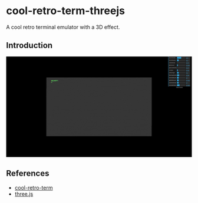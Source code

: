 # cool-retro-term-threejs

A cool retro terminal emulator with a 3D effect.

## Introduction


![](intro.jpeg)

## References

- [cool-retro-term](https://github.com/Swordfish90/cool-retro-term)
- [three.js](https://threejs.org/)
